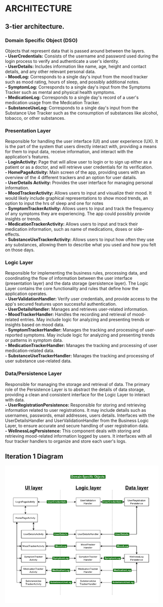 # ARCHITECTURE

##  3-tier architecture.

### Domain Specific Object (DSO) 
Objects that represent data that is passed around between the layers.<br> 
**- UserCredentials:** Consists of the  username and password used during the login process to verify and authenticate a user's identity.<br>
**- UserDetails:** Includes information like name, age, height and contact details, and any other relevant personal data.<br>
**- MoodLog:** Corresponds to a single day's input from the mood tracker such as mood rating, hours of sleep, and possibly additional notes.<br>
**- SymptomLog:** Corresponds to a single day's input from the Symptoms Tracker such as mental and physical health symptoms.<br>
**- MedicationLog:** Corresponds to a single day's record of a user's medication usage from the Medication Tracker.<br>
**- SubstanceUseLog:** Corresponds to a single day's input from the Substance Use Tracker such as the consumption of substances like alcohol, tobacco, or other substances.<br>

### Presentation Layer
Responsible for handling the user interface (UI) and user experience (UX). It is the part of the system that users directly interact with, providing a means for them to input data, receive information, and interact with the application's features.<br>
**- LoginActivity:** Page that will allow user to login or to sign up either as a patient or as a doctor, and will retrieve user credentials for its verification.<br>
**- HomePageActivity:** Main screen of the app, providing users with an overview of the 4 different trackers and an option for user datails.<br>
**- UserDetails Activity:**  Provides the user interface for managing personal information.<br>
**- MoodTrackerActivity:** Allows users to input and visualize their mood. It would likely include graphical representations to show mood trends, an option to input the hrs of sleep and one for notes<br>
**- SymptomTrackerActivity:** Allows users to input and track the frequency of any symptoms they are experiencing. The app could possibly provide insights or trends.<br>
**- MedicationTrackerActivity:** Allows users to input and track their medication information, such as name of medications, doses or side-effects.<br>
**- SubstanceUseTrackerActivity:** Allows users to input how often they use any substances, allowing them to describe what you used and how you felt on those days.<br>

### Logic Layer
Responsible for implementing the business rules, processing data, and coordinating the flow of information between the user interface (presentation layer) and the data storage (persistence layer). The Logic Layer contains the core functionality and rules that define how the application operates.<br>
**- UserValidationHandler:** Verify user credentials, and provide access to the app's secured features upon successful authentication.<br>
**- UserDetailsHandler:**  Manages and retrieves user-related information.<br>
**- MoodTrackerHandler:** Handles the recording and retrieval of mood-related entries. May include logic for analyzing and presenting trends or insights based on mood data.<br>
**- SymptomTrackerHandler:** Manages the tracking and processing of user-reported symptoms. May include logic for analyzing and presenting trends or patterns in symptom data.<br>
**- MedicationTrackerHandler:** Manages the tracking and processing of user medication-related data.<br>
**- SubstanceUseTrackerHandler:** Manages the tracking and processing of user substance use-related data.<br>

### Data/Persistence Layer
Responsible for managing the storage and retrieval of data. The primary role of the Persistence Layer is to abstract the details of data storage, providing a clean and consistent interface for the Logic Layer to interact with data.<br> 
**- UserRegistrationPersistence:** Responsible for storing and retrieving information related to user registrations. It may include details such as usernames, passwords, email addresses, users details. Interfaces with the UserDetailsHandler  and UserValidationHandler from the Business Logic Layer, to ensure accurate and secure handling of user registration data.<br>
**- WellnessLogPersistence:** This component deals with storing and retrieving mood-related information logged by users. It interfaces with all four tracker handlers to organize and store each user's logs.<br>

## Iteration 1 Diagram

![architecture](architecture-1.png)
